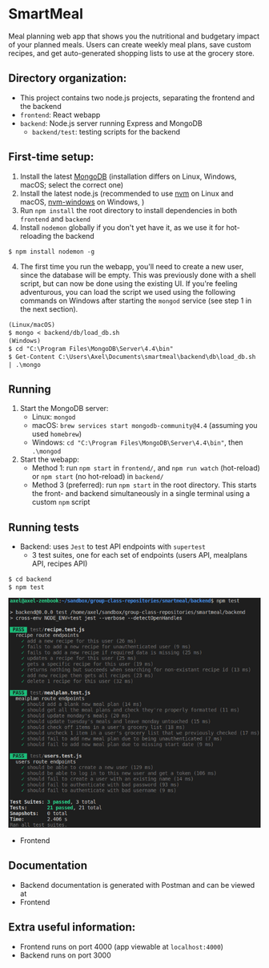 # SmartMeal
Meal planning web app that shows you the nutritional and budgetary impact of your planned meals. Users can create weekly meal plans, save custom recipes, and get auto-generated shopping lists to use at the grocery store.

## Directory organization:
* This project contains two node.js projects, separating the frontend and the backend
* `frontend`: React webapp
* `backend`: Node.js server running Express and MongoDB
  * `backend/test`: testing scripts for the backend

## First-time setup:
1. Install the latest [MongoDB](https://docs.mongodb.com/manual/installation/) (installation differs on Linux, Windows, macOS; select the correct one)
2. Install the latest node.js (recommended to use [nvm](https://github.com/nvm-sh/nvm) on Linux and macOS, [nvm-windows](https://github.com/coreybutler/nvm-windows) on Windows, )
3. Run `npm install` the root directory to install dependencies in both `frontend` and `backend`
4. Install `nodemon` globally if you don't yet have it, as we use it for hot-reloading the backend
```
$ npm install nodemon -g
```
4. The first time you run the webapp, you'll need to create a new user, since the database will be empty. This was previously done with a shell script, but can now be done using the existing UI. If you're feeling adventurous, you can load the script we used using the following commands  on Windows after starting the `mongod` service (see step 1 in the next section).

```
(Linux/macOS) 
$ mongo < backend/db/load_db.sh
(Windows)   
$ cd "C:\Program Files\MongoDB\Server\4.4\bin"
$ Get-Content C:\Users\Axel\Documents\smartmeal\backend\db\load_db.sh | .\mongo
```
## Running
1. Start the MongoDB server: 
   * Linux: `mongod`
   * macOS: `brew services start mongodb-community@4.4` (assuming you used `homebrew`)
   * Windows: `cd "C:\Program Files\MongoDB\Server\4.4\bin"`, then `.\mongod`
2. Start the webapp:
   * Method 1: run `npm start` in `frontend/`, and `npm run watch` (hot-reload) or `npm start` (no hot-reload) in `backend/`
   * Method 3 (preferred): run `npm start` in the root directory. This starts the front- and backend simultaneously in a single terminal using a custom `npm` script

## Running tests
* Backend: uses `Jest` to test API endpoints with `supertest`
  * 3 test suites, one for each set of endpoints (users API, mealplans API, recipes API)
```
$ cd backend
$ npm test
```
![Sample testing output](./res/backend-tests.png)
* Frontend

## Documentation
* Backend documentation is generated with Postman and can be viewed at 
* Frontend

## Extra useful information:
* Frontend runs on port 4000 (app viewable at `localhost:4000`)
* Backend runs on port 3000




